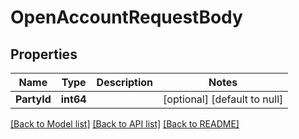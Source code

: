# OpenAccountRequestBody

## Properties
Name | Type | Description | Notes
------------ | ------------- | ------------- | -------------
**PartyId** | **int64** |  | [optional] [default to null]

[[Back to Model list]](../README.md#documentation-for-models) [[Back to API list]](../README.md#documentation-for-api-endpoints) [[Back to README]](../README.md)

